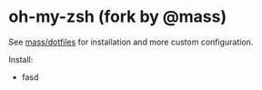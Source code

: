 oh-my-zsh (fork by @mass)
=========================

See [mass/dotfiles](https://github.com/mass/dotfiles) for installation and more custom configuration.

Install:
- fasd
